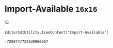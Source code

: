 # Import-Available `16x16`
<img src="/img/Import-Available.png" width=16 height=16>

``` CSharp
EditorGUIUtility.IconContent("Import-Available")
```
```
-7288747722630960557
```
